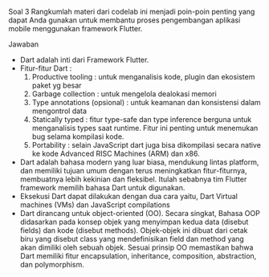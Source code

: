 Soal 3
Rangkumlah materi dari codelab ini menjadi poin-poin penting yang dapat Anda gunakan untuk membantu proses pengembangan aplikasi mobile menggunakan framework Flutter.

Jawaban 
- Dart adalah inti dari Framework Flutter.
- Fitur-fitur Dart : 
    1. Productive tooling : untuk menganalisis kode, plugin dan ekosistem paket yg besar
    2. Garbage collection : untuk mengelola dealokasi memori
    3. Type annotations (opsional) : untuk keamanan dan konsistensi dalam mengontrol data
    4. Statically typed :  fitur type-safe dan type inference berguna untuk menganalisis types saat runtime. Fitur ini penting untuk menemukan bug selama kompilasi kode.
    5. Portability : selain JavaScript dart juga bisa dikompilasi secara native ke kode Advanced RISC Machines (ARM) dan x86.
- Dart adalah bahasa modern yang luar biasa, mendukung lintas platform, dan memiliki tujuan umum dengan terus meningkatkan fitur-fiturnya, membuatnya lebih kekinian dan fleksibel. Itulah sebabnya tim Flutter framework memilih bahasa Dart untuk digunakan.
- Eksekusi Dart dapat dilakukan dengan dua cara yaitu, Dart Virtual machines (VMs) dan JavaScript compilations
- Dart dirancang untuk object-oriented (OO). Secara singkat, Bahasa OOP didasarkan pada konsep objek yang menyimpan kedua data (disebut fields) dan kode (disebut methods). Objek-objek ini dibuat dari cetak biru yang disebut class yang mendefinisikan field dan method yang akan dimiliki oleh sebuah objek. Sesuai prinsip OO memastikan bahwa Dart memiliki fitur encapsulation, inheritance, composition, abstraction, dan polymorphism. 
